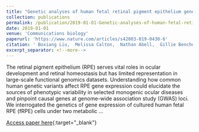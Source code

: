 ```yaml
---
title: "Genetic analyses of human fetal retinal pigment epithelium gene expression suggest ocular disease mechanisms"
collection: publications
permalink: /publication/2019-01-01-Genetic-analyses-of-human-fetal-retinal-pigment-epithelium-gene-expression-suggest-ocular-disease-mechanisms
date: 2019-01-01
venue: 'Communications biology'
paperurl: 'https://www.nature.com/articles/s42003-019-0430-6'
citation: ' Boxiang Liu,  Melissa Calton,  Nathan Abell,  Gillie Benchorin,  Michael Gloudemans,  Ming Chen,  Jane Hu,  Xin Li,  Brunilda Balliu,  Dean Bok et al.&quot;Genetic analyses of human fetal retinal pigment epithelium gene expression suggest ocular disease mechanisms.&quot; Communications biology, 2019.'
excerpt_separator: <!--more-->
---
```

<!--more-->
The retinal pigment epithelium (RPE) serves vital roles in ocular development and retinal homeostasis but has limited representation in large-scale functional genomics datasets. Understanding how common human genetic variants affect RPE gene expression could elucidate the sources of phenotypic variability in selected monogenic ocular diseases and pinpoint causal genes at genome-wide association study (GWAS) loci. We interrogated the genetics of gene expression of cultured human fetal RPE (fRPE) cells under two metabolic …

[Access paper here](https://www.nature.com/articles/s42003-019-0430-6){:target="_blank"}
